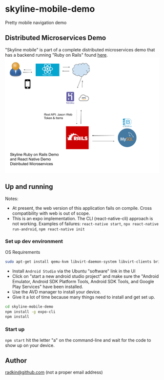 # skyline-mobile-demo
Pretty mobile navigation demo

## Distributed Microservices Demo
"Skyline mobile" is part of a complete distributed microservices demo that has a backend running "Ruby on Rails" found [here](https://github.com/radkin/skyline_ror_demo).
![root directory](assets/images/ROR_backend_react_native.png)

## Up and running

Notes:
* At present, the web version of this application fails on compile. Cross compatibility with web is out of scope.
* This is an expo implementation. The CLI (react-native-cli) approach is not working. Examples of failures: `react-native start`, `npx react-native run-android`, `npm react-native init`

### Set up dev environment

OS Requirements
```bash
sudo apt-get install qemu-kvm libvirt-daemon-system libvirt-clients bridge-utils
```

* Install `Android Studio` via the Ubuntu "software" link in the UI
* Click on "start a new android studio project" and make sure the "Android Emulator, Android SDK Platform Tools, Android SDK Tools, and Google Play Services" have been installed.
* Use the AVD manager to install your device.
* Give it a lot of time because many things need to install and get set up.

```bash
cd skyline-mobile-demo
npm install -g expo-cli
npm install
```

### Start up
`npm start`
hit the letter "a" on the command-line and wait for the code to show up on your device.

## Author
radkin@github.com (not a proper email address)
